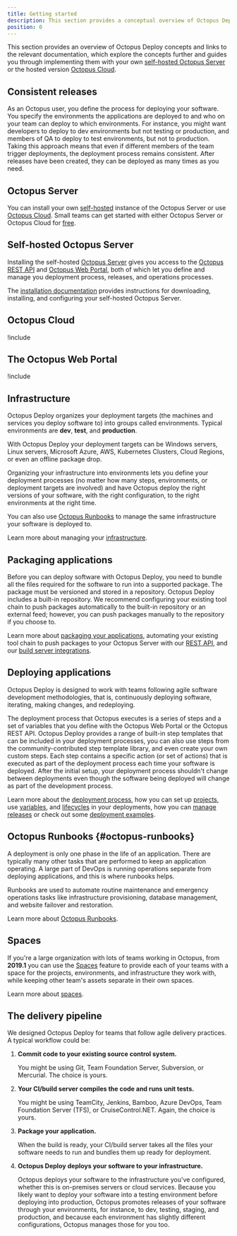 ```yaml
---
title: Getting started
description: This section provides a conceptual overview of Octopus Deploy, and links to documentation that guides you through your own self-hosted or cloud-hosted Octopus Server.
position: 0
---
```


This section provides an overview of Octopus Deploy concepts and links to the relevant documentation, which explore the concepts further and guides you through implementing them with your own [self-hosted Octopus Server](/docs/getting-started.md#self-hosted-octopus) or the hosted version [Octopus Cloud](/docs/getting-started.md#octopus-cloud).

## Consistent releases

As an Octopus user, you define the process for deploying your software. You specify the environments the applications are deployed to and who on your team can deploy to which environments. For instance, you might want developers to deploy to dev environments but not testing or production, and members of QA to deploy to test environments, but not to production. Taking this approach means that even if different members of the team trigger deployments, the deployment process remains consistent. After releases have been created, they can be deployed as many times as you need.

## Octopus Server

You can install your own [self-hosted](/docs/getting-started.md#self-hosted-octopus) instance of the Octopus Server or use [Octopus Cloud](/docs/getting-started.md#octopus-cloud). Small teams can get started with either Octopus Server or Octopus Cloud for [free](https://octopus.com/free).

## Self-hosted Octopus Server

Installing the self-hosted [Octopus Server](/docs/installation/index.md) gives you access to the [Octopus REST API](/docs/octopus-rest-api/index.md) and [Octopus Web Portal](/docs/getting-started.md#the-octopus-web-portal), both of which let you define and manage you deployment process, releases, and operations processes.

The [installation documentation](/docs/installation/index.md) provides instructions for downloading, installing, and configuring your self-hosted Octopus Server.

## Octopus Cloud

!include <octopus-cloud>

## The Octopus Web Portal

!include <octopus-web-portal>

## Infrastructure

Octopus Deploy organizes your deployment targets (the machines and services you deploy software to) into groups called environments. Typical environments are **dev**, **test**, and **production**.

With Octopus Deploy your deployment targets can be Windows servers, Linux servers, Microsoft Azure, AWS, Kubernetes Clusters, Cloud Regions, or even an offline package drop.

Organizing your infrastructure into environments lets you define your deployment processes (no matter how many steps, environments, or deployment targets are involved) and have Octopus deploy the right versions of your software, with the right configuration, to the right environments at the right time.

You can also use [Octopus Runbooks](#octopus-runbooks) to manage the same infrastructure your software is deployed to.

Learn more about managing your [infrastructure](/docs/infrastructure/index.md).

## Packaging applications

Before you can deploy software with Octopus Deploy, you need to bundle all the files required for the software to run into a supported package. The package must be versioned and stored in a repository. Octopus Deploy includes a built-in repository. We recommend configuring your existing tool chain to push packages automatically to the built-in repository or an external feed; however, you can push packages manually to the repository if you choose to.

Learn more about [packaging your applications](/docs/packaging-applications/index.md), automating your existing tool chain to push packages to your Octopus Server with our [REST API](/docs/octopus-rest-api/index.md), and our [build server integrations](/docs/packaing-applications/build-servers/index.md).

## Deploying applications

Octopus Deploy is designed to work with teams following agile software development methodologies, that is, continuously deploying software, iterating, making changes, and redeploying.

The deployment process that Octopus executes is a series of steps and a set of variables that you define with the Octopus Web Portal or the Octopus REST API. Octopus Deploy provides a range of built-in step templates that can be included in your deployment processes, you can also use steps from the community-contributed step template library, and even create your own custom steps. Each step contains a specific action (or set of actions) that is executed as part of the deployment process each time your software is deployed. After the initial setup, your deployment process shouldn't change between deployments even though the software being deployed will change as part of the development process.

Learn more about the [deployment process](/docs/deployment-process/index.md), how you can set up [projects](/docs/projects/index.md), use [variables](/docs/projects/variables/index.md), and [lifecycles](/docs/deployment-process/lifecycles/index.md) in your deployments, how you can [manage releases](/docs/managing-releases/index.md) or check out some [deployment examples](/docs/deployment-examples/index.md).

## Octopus Runbooks {#octopus-runbooks}

A deployment is only one phase in the life of an application. There are typically many other tasks that are performed to keep an application operating. A large part of DevOps is running operations separate from deploying applications, and this is where runbooks helps.

Runbooks are used to automate routine maintenance and emergency operations tasks like infrastructure provisioning, database management, and website failover and restoration.

Learn more about [Octopus Runbooks](/docs/operations-runbooks/index.md).

## Spaces

If you're a large organization with lots of teams working in Octopus, from **2019.1** you can use the [Spaces](/docs/administration/spaces/index.md) feature to provide each of your teams with a space for the projects, environments, and infrastructure they work with, while keeping other team's assets separate in their own spaces.

Learn more about [spaces](/docs/administration/spaces/index.md).

## The delivery pipeline

We designed Octopus Deploy for teams that follow agile delivery practices. A typical workflow could be:

1. **Commit code to your existing source control system.**

   You might be using Git, Team Foundation Server, Subversion, or Mercurial. The choice is yours.

1. **Your CI/build server compiles the code and runs unit tests.**

   You might be using TeamCity, Jenkins, Bamboo, Azure DevOps, Team Foundation Server (TFS), or CruiseControl.NET. Again, the choice is yours.

1. **Package your application.**

   When the build is ready, your CI/build server takes all the files your software needs to run and bundles them up ready for deployment.

1. **Octopus Deploy deploys your software to your infrastructure.**

   Octopus deploys your software to the infrastructure you've configured, whether this is on-premises servers or cloud services. Because you likely want to deploy your software into a testing environment before deploying into production, Octopus promotes releases of your software through your environments, for instance, to dev, testing, staging, and production, and because each environment has slightly different configurations, Octopus manages those for you too.
